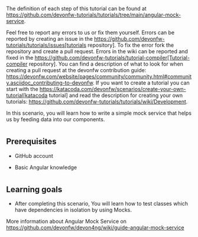 


The definition of each step of this tutorial can be found at https://github.com/devonfw-tutorials/tutorials/tree/main/angular-mock-service. 

Feel free to report any errors to us or fix them yourself. Errors can be reported by creating an issue in the https://github.com/devonfw-tutorials/tutorials/issues[tutorials repository]. To fix the error fork the repository and create a pull request. Errors in the wiki can be reported and fixed in the https://github.com/devonfw-tutorials/tutorial-compiler[Tutorial-compiler repository].
You can find a description of what to look for when creating a pull request at the devonfw contribution guide: https://devonfw.com/website/pages/community/community.html#community.asciidoc_contributing-to-devonfw. If you want to create a tutorial you can start with the https://katacoda.com/devonfw/scenarios/create-your-own-tutorial[katacoda tutorial] and read the description for creating your own tutorials: https://github.com/devonfw-tutorials/tutorials/wiki/Development.

In this scenario, you will learn how to write a simple mock service that helps us by feeding data into our components. 


#
## Prerequisites

* GitHub account

* Basic Angular knowledge
 

#
## Learning goals

* After completing this scenario, You will learn how to test classes which have dependencies in isolation by using Mocks.

More information about Angular Mock Service on https://github.com/devonfw/devon4ng/wiki/guide-angular-mock-service
